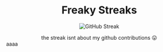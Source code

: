 <div align="center">
  <h1>Freaky Streaks</h1>
</div>
<p align="center">
<img src="https://nirzak-streak-stats.vercel.app/?user=itsnasher&theme=radical&hide_border=false" alt="GitHub Streak"/><br/>
</p>
<div align="center">
   the streak isnt about my github contributions 😛
</div>
aaaa
